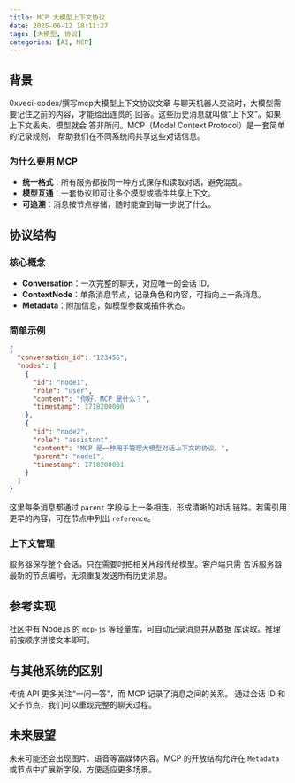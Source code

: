 ```yaml
---
title: MCP 大模型上下文协议
date: 2025-06-12 18:11:27
tags: [大模型, 协议]
categories: [AI, MCP]
---
```


## 背景

 0xveci-codex/撰写mcp大模型上下文协议文章
与聊天机器人交流时，大模型需要记住之前的内容，才能给出连贯的
回答。这些历史消息就叫做“上下文”。如果上下文丢失，模型就会
答非所问。MCP（Model Context Protocol）是一套简单的记录规则，
帮助我们在不同系统间共享这些对话信息。

### 为什么要用 MCP

- **统一格式**：所有服务都按同一种方式保存和读取对话，避免混乱。
- **模型互通**：一套协议即可让多个模型或插件共享上下文。
- **可追溯**：消息按节点存储，随时能查到每一步说了什么。

## 协议结构

### 核心概念

- **Conversation**：一次完整的聊天，对应唯一的会话 ID。
- **ContextNode**：单条消息节点，记录角色和内容，可指向上一条消息。
- **Metadata**：附加信息，如模型参数或插件状态。

### 简单示例

```json
{
  "conversation_id": "123456",
  "nodes": [
    {
      "id": "node1",
      "role": "user",
      "content": "你好，MCP 是什么？",
      "timestamp": 1718200000
    },
    {
      "id": "node2",
      "role": "assistant",
      "content": "MCP 是一种用于管理大模型对话上下文的协议。",
      "parent": "node1",
      "timestamp": 1718200001
    }
  ]
}
```
这里每条消息都通过 `parent` 字段与上一条相连，形成清晰的对话
链路。若需引用更早的内容，可在节点中列出 `reference`。

### 上下文管理

服务器保存整个会话，只在需要时把相关片段传给模型。客户端只需
告诉服务器最新的节点编号，无须重复发送所有历史消息。

## 参考实现

社区中有 Node.js 的 `mcp-js` 等轻量库，可自动记录消息并从数据
库读取。推理前按顺序拼接文本即可。

## 与其他系统的区别

传统 API 更多关注“一问一答”，而 MCP 记录了消息之间的关系。
通过会话 ID 和父子节点，我们可以重现完整的聊天过程。

## 未来展望

未来可能还会出现图片、语音等富媒体内容。MCP 的开放结构允许在
`Metadata` 或节点中扩展新字段，方便适应更多场景。


